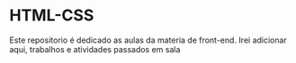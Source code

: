 # HTML-CSS
 Este repositorio é dedicado as aulas da materia de front-end. Irei adicionar aqui, trabalhos e atividades passados em sala
